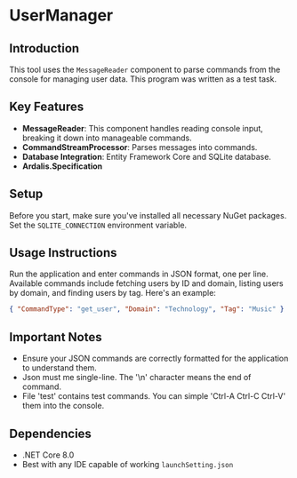 # UserManager

## Introduction
This tool uses the `MessageReader` component to parse commands from the console for managing user data. This program was written as a test task.

## Key Features
- **MessageReader**: This component handles reading console input, breaking it down into manageable commands.
- **CommandStreamProcessor**: Parses messages into commands.
- **Database Integration**: Entity Framework Core and SQLite database.
- **Ardalis.Specification**

## Setup
Before you start, make sure you've installed all necessary NuGet packages. Set the `SQLITE_CONNECTION` environment variable.

## Usage Instructions
Run the application and enter commands in JSON format, one per line. Available commands include fetching users by ID and domain, listing users by domain, and finding users by tag. Here's an example:

```json
{ "CommandType": "get_user", "Domain": "Technology", "Tag": "Music" }
```

## Important Notes
- Ensure your JSON commands are correctly formatted for the application to understand them.
- Json must me single-line. The '\n' character means the end of command.
- File 'test' contains test commands. You can simple 'Ctrl-A Ctrl-C Ctrl-V' them into the console. 

## Dependencies
- .NET Core 8.0
- Best with any IDE capable of working `launchSetting.json`
